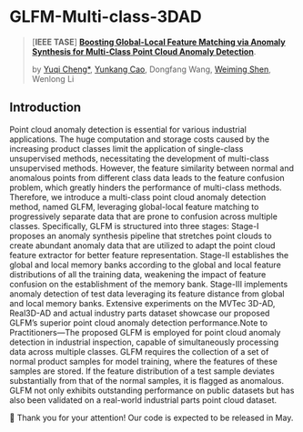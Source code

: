 # GLFM-Multi-class-3DAD

> [**IEEE TASE**] [**Boosting Global-Local Feature Matching via Anomaly Synthesis for Multi-Class Point Cloud Anomaly Detection**](https://export.arxiv.org/abs/2409.13162).
>
> by [Yuqi Cheng*](https://hustcyq.github.io/), [Yunkang Cao](https://caoyunkang.github.io/), Dongfang Wang, [Weiming Shen](https://scholar.google.com/citations?user=FuSHsx4AAAAJ&hl=en), Wenlong Li

## Introduction 
Point cloud anomaly detection is essential for various industrial applications. The huge computation and storage costs caused by the increasing product classes limit the application of single-class unsupervised methods, necessitating the development of multi-class unsupervised methods. However, the feature similarity between normal and anomalous points from different class data leads to the feature confusion problem, which greatly hinders the performance of multi-class methods. Therefore, we introduce a multi-class point cloud anomaly detection method, named GLFM, leveraging global-local feature matching to progressively separate data that are prone to confusion across multiple classes. Specifically, GLFM is structured into three stages: Stage-I proposes an anomaly synthesis pipeline that stretches point clouds to create abundant anomaly data that are utilized to adapt the point cloud feature extractor for better feature representation. Stage-II establishes the global and local memory banks according to the global and local feature distributions of all the training data, weakening the impact of feature confusion on the establishment of the memory bank. Stage-III implements anomaly detection of test data leveraging its feature distance from global and local memory banks. Extensive experiments on the MVTec 3D-AD, Real3D-AD and actual industry parts dataset showcase our proposed GLFM’s superior point cloud anomaly detection performance.Note to Practitioners—The proposed GLFM is employed for point cloud anomaly detection in industrial inspection, capable of simultaneously processing data across multiple classes. GLFM requires the collection of a set of normal product samples for model training, where the features of these samples are stored. If the feature distribution of a test sample deviates substantially from that of the normal samples, it is flagged as anomalous. GLFM not only exhibits outstanding performance on public datasets but has also been validated on a real-world industrial parts point cloud dataset.


:hammer: Thank you for your attention! Our code is expected to be released in May.
